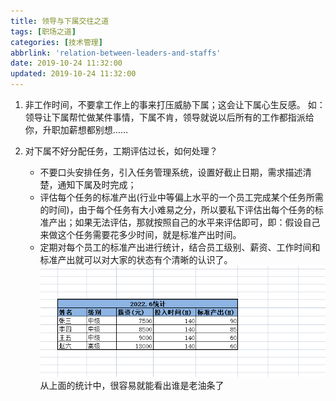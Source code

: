 ```yaml
---
title: 领导与下属交往之道
tags: [职场之道]
categories: [技术管理]
abbrlink: 'relation-between-leaders-and-staffs'
date: 2019-10-24 11:32:00
updated: 2019-10-24 11:32:00
---
```


1. 非工作时间，不要拿工作上的事来打压威胁下属；这会让下属心生反感。
    如：领导让下属帮忙做某件事情，下属不肯，领导就说以后所有的工作都指派给你，升职加薪想都别想……
    
2. 对下属不好分配任务，工期评估过长，如何处理？
    - 不要口头安排任务，引入任务管理系统，设置好截止日期，需求描述清楚，通知下属及时完成；
    - 评估每个任务的标准产出(行业中等偏上水平的一个员工完成某个任务所需的时间)，由于每个任务有大小难易之分，所以要私下评估出每个任务的标准产出；如果无法评估，那就按照自己的水平来评估即可，即：假设自己来做这个任务需要花多少时间，就是标准产出时间。
    - 定期对每个员工的标准产出进行统计，结合员工级别、薪资、工作时间和标准产出就可以对大家的状态有个清晰的认识了。
    ![](/images/tec_manage_1.png)
    从上面的统计中，很容易就能看出谁是老油条了